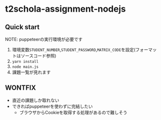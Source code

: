 # t2schola-assignment-nodejs

## Quick start

NOTE: puppeteerの実行環境が必要です

1. 環境変数`STUDENT_NUMBER`,`STUDENT_PASSWORD`,`MATRIX_CODE`を設定(フォーマットはソースコード参照)
2. `yarn install`
3. `node main.js`
4. 課題一覧が見れます

## WONTFIX

- 直近の課題しか取れない
- できればpuppeteerを使わずに完結したい
  - ブラウザからCookieを取得する処理があるので難しそう
